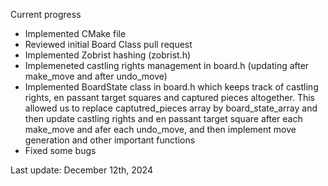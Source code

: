 Current progress

- Implemented CMake file
- Reviewed initial Board Class pull request 
- Implemented Zobrist hashing (zobrist.h)
- Implemeneted castling rights management in board.h (updating after make_move and after undo_move)
- Implemented BoardState class in board.h which keeps track of castling rights, en passant target squares and captured pieces altogether. This allowed us to replace captutred_pieces array by board_state_array and then update castling rights and en passant target square after each make_move and afer each undo_move, and then implement move generation and other important functions
- Fixed some bugs

Last update: December 12th, 2024